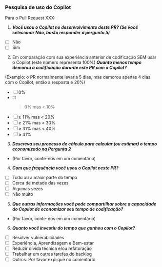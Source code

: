 ### Pesquisa de uso do Copilot

Para o Pull Request XXX:

1. ***Você usou o Copilot no desenvolvimento deste PR? (Se você selecionar Não, basta responder à pergunta 5)***
- [ ] Não
- [ ] Sim

2. Em comparação com sua experiência anterior de codificação SEM usar o Copilot (este número representa 100%) ***Quanto menos tempo demorou a codificação durante este PR com o Copilot?***
   
(Exemplo: o PR normalmente levaria 5 dias, mas demorou apenas 4 dias com o Copilot, então a resposta é 20%)
- [ ] 0%
- [ ] > 0% mas < 10%
- [ ] ≥ 11% mas < 20%
- [ ] ≥ 21% mas < 30%
- [ ] ≥ 31% mas < 40%
- [ ] ≥ 41%

3. ***Descreva seu processo de cálculo para calcular (ou estimar) o tempo economizado na Pergunta 2***

- (Por favor, conte-nos em um comentário)

4. ***Com que frequência você usou o Copilot neste PR?***
- [ ] Todo ou a maior parte do tempo
- [ ] Cerca de metade das vezes
- [ ] Algumas vezes
- [ ] Não muito

5. ***Que outras informações você pode compartilhar sobre a capacidade do Copilot de economizar seu tempo de codificação?***

- (Por favor, conte-nos em um comentário)

6. ***Quanto você investiu do tempo que ganhou com o Copilot?***
- [ ] Resolver vulnerabilidades
- [ ] Experiência, Aprendizagem e Bem-estar
- [ ] Reduzir dívida técnica e/ou refatoração
- [ ] Trabalhar em outras tarefas do backlog 
- [ ] Outros. Por favor explique no comentário